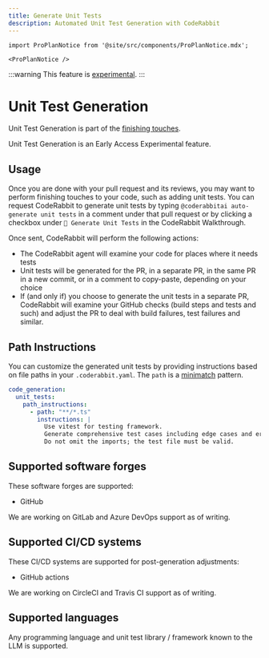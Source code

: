 ```yaml
---
title: Generate Unit Tests
description: Automated Unit Test Generation with CodeRabbit
---
```


```mdx-code-block
import ProPlanNotice from '@site/src/components/ProPlanNotice.mdx';

<ProPlanNotice />
```

:::warning
This feature is [experimental](/early-access#experiments).
:::

# Unit Test Generation

Unit Test Generation is part of the [finishing touches](/future-development#finishing-touches).

Unit Test Generation is an Early Access Experimental feature.

## Usage

Once you are done with your pull request and its reviews, you may want to perform finishing touches to your code, such as adding unit tests. You can request CodeRabbit to generate unit tests by typing `@coderabbitai auto-generate unit tests` in a comment under that pull request or by clicking a checkbox under `🧪 Generate Unit Tests` in the CodeRabbit Walkthrough.

Once sent, CodeRabbit will perform the following actions:

- The CodeRabbit agent will examine your code for places where it needs tests
- Unit tests will be generated for the PR, in a separate PR, in the same PR in a new commit, or in a comment to copy-paste, depending on your choice
- If (and only if) you choose to generate the unit tests in a separate PR, CodeRabbit will examine your GitHub checks (build steps and tests and such) and adjust the PR to deal with build failures, test failures and similar.

## Path Instructions

You can customize the generated unit tests by providing instructions based on file paths in your `.coderabbit.yaml`. The `path` is a [minimatch](https://github.com/isaacs/minimatch) pattern.

```yaml
code_generation:
  unit_tests:
    path_instructions:
      - path: "**/*.ts"
        instructions: |
          Use vitest for testing framework.
          Generate comprehensive test cases including edge cases and error conditions.
          Do not omit the imports; the test file must be valid.
```

## Supported software forges

These software forges are supported:

- GitHub

We are working on GitLab and Azure DevOps support as of writing.

## Supported CI/CD systems

These CI/CD systems are supported for post-generation adjustments:

- GitHub actions

We are working on CircleCI and Travis CI support as of writing.

## Supported languages

Any programming language and unit test library / framework known to the LLM is supported.
